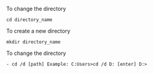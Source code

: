 To change the directory
```
cd directory_name
```
To create a new directory
```
mkdir directory_name
```
To change the directory
```
- cd /d [path] Example: C:Users>cd /d D: [enter] D:>
```